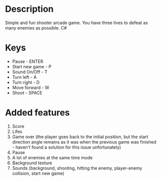# Description
Simple and fun shooter arcade game. You have three lives to defeat as many enemies as possible.
C#

# Keys
- Pause - ENTER
- Start new game - P
- Sound On/Off - T
- Turn left - A
- Turn right - D
- Move forward - W
- Shoot - SPACE

# Added features
1. Score
2. Lifes
3. Game over (the player goes back to the initial position, but the start direction angle remains as it was when the previous game was finished - haven't found a solution for this issue unfortunately)
4. Pause 
5. A lot of enemies at the same time mode
6. Background texture
7. Sounds (background, shooting, hitting the enemy, player-enemy collision, start new game)
